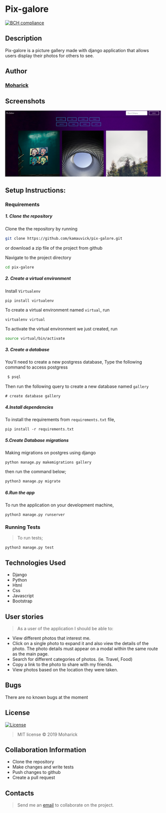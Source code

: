 # Pix-galore
[![BCH compliance](https://bettercodehub.com/edge/badge/moharick/pix-galore?branch=master)](https://bettercodehub.com/)
## Description
Pix-galore is a picture gallery made with django application that allows users display their photos for others to see.

## Author
### [Moharick](https://github.com/moharick)



## Screenshots
<img src="https://github.com/moharick/pix-galore/blob/master/gallery/static/assets/screenshot.png" width="1000">

## Setup Instructions:
### Requirements

##### 1. Clone the repository
Clone the the repository by running

   ```bash
   git clone https://github.com/kamauvick/pix-galore.git
   ```
 or download a zip file of the project from github


Navigate to the project directory
```bash
cd pix-galore
```

##### 2. Create a virtual environment
 Install `Virtualenv`

   ```prettier
   pip install virtualenv
   ```

To create a virtual environment named `virtual`, run

   ```prettier
   virtualenv virtual
   ```
To activate the virtual environment we just created, run

   ```bash
   source virtual/bin/activate
   ```

##### 3. Create a database
You'll need to create a new postgress database, Type the following command to access postgress
   ```bash
    $ psql
   ```
   Then run the following query to create a new database named ```gallery```
   ```prettier
   # create database gallery
   ```


#####  4.Install dependencies
To install the requirements from `requirements.txt` file,

   ```prettier
   pip install -r requirements.txt
   ```

#####  5.Create Database migrations
Making migrations on postgres using django

```prettier
python manage.py makemigrations gallery
```


then run the command below;

 ```bash
 python3 manage.py migrate
 ```

##### 6.Run the app
To run the application on your development machine,

    python3 manage.py runserver

### Running Tests
>To run tests;

    python3 manage.py test

## Technologies Used
* Django
* Python
* Html
* Css
* Javascript
* Bootstrap


## User stories
>As a user of the application I should be able to:

* View different photos that interest me.
* Click on a single photo to expand it and also view the details of the photo. The photo details must appear on a modal within      the same route as the main page.
* Search for different categories of photos. (ie. Travel, Food)
* Copy a link to the photo to share with my friends.
* View photos based on the location they were taken.


## Bugs
There are no known bugs at the moment

## License
[![License](https://img.shields.io/packagist/l/loopline-systems/closeio-api-wrapper.svg)](http://opensource.org/licenses/MIT)
>MIT license &copy;  2019 Moharick

## Collaboration Information
* Clone the repository
* Make changes and write tests
* Push changes to github
* Create a pull request

## Contacts
> Send me an [email](moharick@gmail.com) to collaborate on the project.

